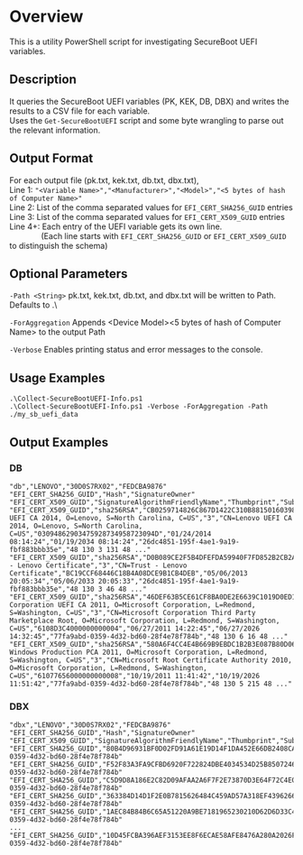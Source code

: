 
# Overview

This is a utility PowerShell script for investigating SecureBoot UEFI variables.

## Description

It queries the SecureBoot UEFI variables (PK, KEK, DB, DBX) and writes the results to a CSV file for each variable.  
Uses the `Get-SecureBootUEFI` script and some byte wrangling to parse out the relevant information.

## Output Format

For each output file (pk.txt, kek.txt, db.txt, dbx.txt),  
Line 1: `"<Variable Name>","<Manufacturer>","<Model>","<5 bytes of hash of Computer Name>"`  
Line 2: List of the comma separated values for `EFI_CERT_SHA256_GUID` entries  
Line 3: List of the comma separated values for `EFI_CERT_X509_GUID` entries  
Line 4+: Each entry of the UEFI variable gets its own line.  
&emsp;&emsp;&emsp;&emsp;(Each line starts with `EFI_CERT_SHA256_GUID` or `EFI_CERT_X509_GUID` to distinguish the schema)  

## Optional Parameters

`-Path <String>` pk.txt, kek.txt, db.txt, and dbx.txt will be written to Path. Defaults to .\

`-ForAggregation` Appends <Device Manufacturer>\<Device Model>\<5 bytes of hash of Computer Name> to the output Path

`-Verbose` Enables printing status and error messages to the console.

## Usage Examples

`.\Collect-SecureBootUEFI-Info.ps1`  
`.\Collect-SecureBootUEFI-Info.ps1 -Verbose -ForAggregation -Path ./my_sb_uefi_data`

## Output Examples

### DB

```
"db","LENOVO","30D0S7RX02","FEDCBA9876"
"EFI_CERT_SHA256_GUID","Hash","SignatureOwner"
"EFI_CERT_X509_GUID","SignatureAlgorithmFriendlyName","Thumbprint","Subject","Version","Issuer","SerialNumber","NotBefore","NotAfter","SignatureOwner","RawData"
"EFI_CERT_X509_GUID","sha256RSA","CB0259714826C867D1422C310B88150160398F0B","CN=Lenovo UEFI CA 2014, O=Lenovo, S=North Carolina, C=US","3","CN=Lenovo UEFI CA 2014, O=Lenovo, S=North Carolina, C=US","03094862903475928734958723094D","01/24/2014 08:14:24","01/19/2034 08:14:24","26dc4851-195f-4ae1-9a19-fbf883bbb35e","48 130 3 131 48 ..."
"EFI_CERT_X509_GUID","sha256RSA","D0B089CE2F5B4DFEFDA59940F7FD852B2CB2A6CB","CN=Trust - Lenovo Certificate","3","CN=Trust - Lenovo Certificate","BC19CCF68446C18B4A08DCE9B1CB4DEB","05/06/2013 20:05:34","05/06/2033 20:05:33","26dc4851-195f-4ae1-9a19-fbf883bbb35e","48 130 3 46 48 ..."
"EFI_CERT_X509_GUID","sha256RSA","46DEF63B5CE61CF8BA0DE2E6639C1019D0ED14F3","CN=Microsoft Corporation UEFI CA 2011, O=Microsoft Corporation, L=Redmond, S=Washington, C=US","3","CN=Microsoft Corporation Third Party Marketplace Root, O=Microsoft Corporation, L=Redmond, S=Washington, C=US","6108D3C4000000000004","06/27/2011 14:22:45","06/27/2026 14:32:45","77fa9abd-0359-4d32-bd60-28f4e78f784b","48 130 6 16 48 ..."
"EFI_CERT_X509_GUID","sha256RSA","580A6F4CC4E4B669B9EBDC1B2B3E087B80D0678D","CN=Microsoft Windows Production PCA 2011, O=Microsoft Corporation, L=Redmond, S=Washington, C=US","3","CN=Microsoft Root Certificate Authority 2010, O=Microsoft Corporation, L=Redmond, S=Washington, C=US","61077656000000000008","10/19/2011 11:41:42","10/19/2026 11:51:42","77fa9abd-0359-4d32-bd60-28f4e78f784b","48 130 5 215 48 ..."
```

### DBX

```
"dbx","LENOVO","30D0S7RX02","FEDCBA9876"
"EFI_CERT_SHA256_GUID","Hash","SignatureOwner"
"EFI_CERT_X509_GUID","SignatureAlgorithmFriendlyName","Thumbprint","Subject","Version","Issuer","SerialNumber","NotBefore","NotAfter","SignatureOwner","RawData"
"EFI_CERT_SHA256_GUID","80B4D96931BF0D02FD91A61E19D14F1DA452E66DB2408CA8604D411F92659F0A","77fa9abd-0359-4d32-bd60-28f4e78f784b"
"EFI_CERT_SHA256_GUID","F52F83A3FA9CFBD6920F722824DBE4034534D25B8507246B3B957DAC6E1BCE7A","77fa9abd-0359-4d32-bd60-28f4e78f784b"
"EFI_CERT_SHA256_GUID","C5D9D8A186E2C82D09AFAA2A6F7F2E73870D3E64F72C4E08EF67796A840F0FBD","77fa9abd-0359-4d32-bd60-28f4e78f784b"
"EFI_CERT_SHA256_GUID","363384D14D1F2E0B7815626484C459AD57A318EF4396266048D058C5A19BBF76","77fa9abd-0359-4d32-bd60-28f4e78f784b"
"EFI_CERT_SHA256_GUID","1AEC84B84B6C65A51220A9BE7181965230210D62D6D33C48999C6B295A2B0A06","77fa9abd-0359-4d32-bd60-28f4e78f784b"
...
"EFI_CERT_SHA256_GUID","10D45FCBA396AEF3153EE8F6ECAE58AFE8476A280A2026FC71F6217DCF49BA2F","77fa9abd-0359-4d32-bd60-28f4e78f784b"
```
